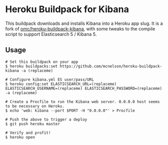 # Heroku Buildpack for Kibana

This buildpack downloads and installs Kibana into a Heroku app slug. It is a fork of [omc/heroku-buildpack-kibana](https://github.com/omc/heroku-buildpack-kibana), with some tweaks to the compile script to support Elasticsearch 5 / Kibana 5.

## Usage

    # Set this buildpack on your app
    $ heroku buildpacks:set https://github.com/mcnelson/heroku-buildpack-kibana -a (replaceme)

    # Configure kibana.yml ES user/pass/URL
    $ heroku config:set ELASTICSEARCH_URL=(replaceme) ELASTICSEARCH_USERNAME=(replaceme) ELASTICSEARCH_PASSWORD=(replaceme) -a (replaceme)

    # Create a Procfile to run the Kibana web server. 0.0.0.0 host seems to be necessary on Heroku.
    $ echo 'web: kibana --port $PORT -H "0.0.0.0"' > Procfile

    # Push the above to trigger a deploy
    $ git push heroku master

    # Verify and profit!
    $ heroku open
